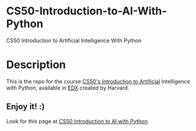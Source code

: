 
# CS50-Introduction-to-AI-With-Python
CS50 Introduction to Artificial Intelligence With Python

# Description
This is the repo for the course [CS50's Introduction to Artificial](https://learning.edx.org/course/course-v1:HarvardX+CS50AI+1T2020/home) Intelligence with Python, available in [EDX](https://home.edx.org/) created by Harvard.

## Enjoy it! :)
Look for this page at [CS50 Introduction to AI with Python](https://rychy248.github.io/CS50-Introduction-to-AI-With-Python/#top).



